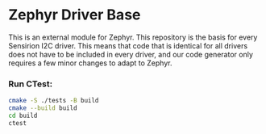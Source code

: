 # Zephyr Driver Base

This is an external module for Zephyr. This repository is the basis for every Sensirion I2C driver. This means that code that is identical for all drivers does not have to be included in every driver, and our code generator only requires a few minor changes to adapt to Zephyr.

### Run CTest:
```sh
cmake -S ./tests -B build
cmake --build build
cd build
ctest
```